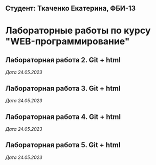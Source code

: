 ## Студент: Ткаченко Екатерина, ФБИ-13

# Лабораторные работы по курсу "WEB-программирование"

## Лабораторная работа 2. Git + html

*Дата 24.05.2023*

## Лабораторная работа 3. Git + html

*Дата 24.05.2023*

## Лабораторная работа 4. Git + html

*Дата 24.05.2023*

## Лабораторная работа 5. Git + html

*Дата 24.05.2023*
